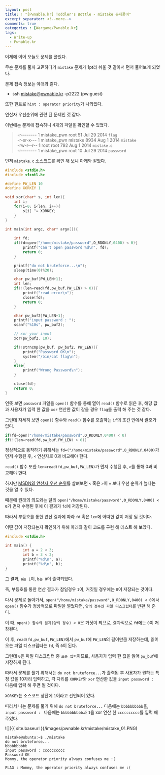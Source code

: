 ```yaml
---
layout: post
title: ! "[Pwnable.kr] Toddler's Bottle - mistake 문제풀이"
excerpt_separator: <!--more-->
comments: true
categories : [Wargame/Pwnable.kr]
tags:
  - Write-up
  - Pwnable.kr
---
```


어제에 이어 오늘도 문제를 풀었다.  

무슨 문제를 풀까 고민하다가 `mistake` 문제가 1pt라 쉬울 것 같아서 먼저 풀어보게 되었다.  

<!--more-->

문제 접속 정보는 아래와 같다.

* ssh mistake@pwnable.kr -p2222 (pw:guest)

또한 힌트로 `hint : operator priority`가 나와있다.  

연산자 우선순위에 관련 된 문제인 것 같다.  

이번에는 문제에 접속하니 4개의 파일을 확인할 수 있었다.   

> -r--------  1 mistake_pwn root      51 Jul 29  2014 `flag`  
> -r-sr-x---  1 mistake_pwn mistake 8934 Aug  1  2014 `mistake`  
> -rw-r--r--  1 root        root     792 Aug  1  2014 `mistake.c`  
> -r--------  1 mistake_pwn root      10 Jul 29  2014 `password`

먼저 `mistake.c` 소스코드를 확인 해 보니 아래와 같았다.  

```c
#include <stdio.h>
#include <fcntl.h>

#define PW_LEN 10
#define XORKEY 1

void xor(char* s, int len){
	int i;
	for(i=0; i<len; i++){
		s[i] ^= XORKEY;
	}
}

int main(int argc, char* argv[]){
	
	int fd;
	if(fd=open("/home/mistake/password",O_RDONLY,0400) < 0){
		printf("can't open password %d\n", fd);
		return 0;
	}

	printf("do not bruteforce...\n");
	sleep(time(0)%20);

	char pw_buf[PW_LEN+1];
	int len;
	if(!(len=read(fd,pw_buf,PW_LEN) > 0)){
		printf("read error\n");
		close(fd);
		return 0;		
	}

	char pw_buf2[PW_LEN+1];
	printf("input password : ");
	scanf("%10s", pw_buf2);

	// xor your input
	xor(pw_buf2, 10);

	if(!strncmp(pw_buf, pw_buf2, PW_LEN)){
		printf("Password OK\n");
		system("/bin/cat flag\n");
	}
	else{
		printf("Wrong Password\n");
	}

	close(fd);
	return 0;
}
```

언뜻 보면 `password` 파일을 `open()` 함수를 통해 열어 `read()` 함수로 읽은 후, 해당 값과 사용자가 입력 한 값을 `xor` 연산한 값이 같을 경우 `flag`를 출력 해 주는 것 같다.  

그런데 자세히 보면 `open()` 함수와 `read()` 함수를 호출하는 `if`의 조건 안에서 괄호가 없다.  

```c
if(fd=open("/home/mistake/password",O_RDONLY,0400) < 0)
if(!(len=read(fd,pw_buf,PW_LEN) > 0))
```

정상적으로 동작하기 위해서는 `fd=("/home/mistake/password",O_RDONLY,0400)`가 먼저 수행된 후, `<` 연산자로 0과 비교해야 한다.  

`read()` 함수 또한 `len=read(fd,pw_buf,PW_LEN)`가 먼저 수행된 후, `>`를 통해 0과 비교해야 한다.  

하지만 [MSDN의 연산자 우선 순위](https://msdn.microsoft.com/ko-kr/library/2bxt6kc4.aspx)를 살펴보면 `<` 혹은 `>`이 `=` 보다 우선 순위가 높다는 것을 알 수 있다.  

때문에 원래의 의도와는 달리 `open("/home/mistake/password",O_RDONLY,0400) < 0`가 먼저 수행된 후에 이 결과가 `fd`에 저장된다.  

따라서 부등호를 통한 연산 결과에 따라 `fd` 혹은 `len`에 어떠한 값이 저장 될 것이다.  

어떤 값이 저장되는지 확인하기 위해 아래와 같이 코드를 구현 해 테스트 해 보았다.  

```c
#include <stdio.h>

int main() {
        int a = 2 < 3;
        int b = 3 < 2;
        printf("%d\n", a);
        printf("%d\n", b);
}
```

그 결과, `a는 1`이, `b는 0`이 출력되었다.  

즉, 부등호를 통한 연산 결과가 참일경우 `1`이, 거짓일 경우에는 `0`이 저장되는 것이다.  

다시 문제로 돌아가서, `open("/home/mistake/password",O_RDONLY,0400) < 0`에서 `open()` 함수가 정상적으로 파일을 열었다면, `양의 정수인 파일 디스크립터`를 반환 해 준다.  

이 때, `open() 함수의 결과(양의 정수) < 0`은 거짓이 되므로, 결과적으로 `fd`에는 `0`이 저장된다.  

이 후, `read(fd,pw_buf,PW_LEN)`에서 `pw_buf`에 `PW_LEN`의 길이만큼 저장하는데, 읽어 오는 파일 디스크립터는 `fd`, 즉 `0`이 된다.  

그런데 `0`은 파일 디스크립터 중 `표준 입력`이므로, 사용자가 입력 한 값을 읽어 `pw_buf`에 저장하게 된다.  

따라서 문제를 풀기 위해서는 `do not bruteforce...`가 출력된 후 사용자가 원하는 특정 값을 10자리 입력하고, 각 자리를 `XORKEY`와 `xor` 연산한 값을 `input password : ` 다음에 입력 해 주면 될 것이다.  

`XORKEY`는 소스코드 상단에 `1`이라고 선언되어 있다.  

따라서 나는 문제를 풀기 위해 `do not bruteforce...` 다음에는 `bbbbbbbbbb`을, `input password : ` 다음에는 `bbbbbbbbbb`과 `1`을 xor 연산 한 `cccccccccc`를 입력 해 주었다.  

![]({{ site.baseurl }}/images/pwnable.kr/mistake/mistake_01.PNG)

```
mistake@ubuntu:~$ ./mistake 
do not bruteforce...
bbbbbbbbbb
input password : cccccccccc
Password OK
Mommy, the operator priority always confuses me :(
```

```
FLAG : Mommy, the operator priority always confuses me :(
```
